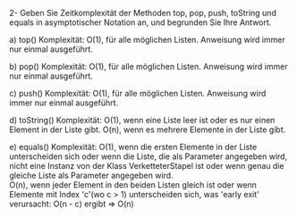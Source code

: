 2- Geben Sie Zeitkomplexität der Methoden top, pop, push, toString und equals in
asymptotischer Notation an, und begrunden Sie Ihre Antwort.

a) top()
Komplexität: 
O(1), für alle möglichen Listen. Anweisung wird immer nur einmal ausgeführt. 

b) pop()
Komplexität: 
O(1), für alle möglichen Listen. Anweisung wird immer nur einmal ausgeführt. 

c) push()
Komplexität: 
O(1), für alle möglichen Listen. Anweisung wird immer nur einmal ausgeführt. 

d) toString()
Komplexität: 
O(1), wenn eine Liste leer ist oder es nur einen Element in der Liste gibt.
O(n), wenn es mehrere Elemente in der Liste gibt.

e) equals()
Komplexität: 
O(1), wenn die ersten Elemente in der Liste unterscheiden sich
      oder wenn die Liste, die als Parameter angegeben wird, nicht eine Instanz von der Klass VerketteterStapel ist
      oder wenn genau die gleiche Liste als Parameter angegeben wird.            
O(n), wenn jeder Element in den beiden Listen gleich ist
      oder wenn Elemente mit Index 'c'(wo c > 1) unterscheiden sich, was 'early exit' verursacht: O(n - c) ergibt => O(n)
